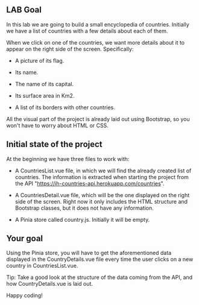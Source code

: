 ## LAB Goal

In this lab we are going to build a small encyclopedia of countries. Initially we have a list of countries with a few details about each of them.

When we click on one of the countries, we want more details about it to appear on the right side of the screen. Specifically:

- A picture of its flag.

- Its name.

- The name of its capital.

- Its surface area in Km2.

- A list of its borders with other countries.

All the visual part of the project is already laid out using Bootstrap, so you won't have to worry about HTML or CSS.

## Initial state of the project

At the beginning we have three files to work with:

- A CountriesList.vue file, in which we will find the already created list of countries. The information is extracted when starting the project from the API "https://ih-countries-api.herokuapp.com/countries".

- A CountriesDetail.vue file, which will be the one displayed on the right side of the screen. Right now it only includes the HTML structure and Bootstrap classes, but it does not have any information.

- A Pinia store called country.js. Initially it will be empty.

## Your goal

Using the Pinia store, you will have to get the aforementioned data displayed in the CountryDetails.vue file every time the user clicks on a new country in CountriesList.vue.

Tip: Take a good look at the structure of the data coming from the API, and how CountryDetails.vue is laid out.

Happy coding!
